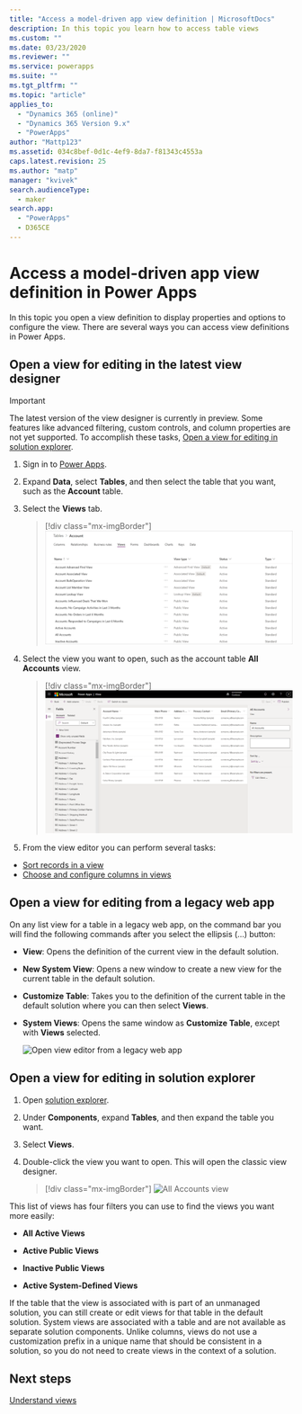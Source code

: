 ```yaml
---
title: "Access a model-driven app view definition | MicrosoftDocs"
description: In this topic you learn how to access table views
ms.custom: ""
ms.date: 03/23/2020
ms.reviewer: ""
ms.service: powerapps
ms.suite: ""
ms.tgt_pltfrm: ""
ms.topic: "article"
applies_to: 
  - "Dynamics 365 (online)"
  - "Dynamics 365 Version 9.x"
  - "PowerApps"
author: "Mattp123"
ms.assetid: 034c8bef-0d1c-4ef9-8da7-f81343c4553a
caps.latest.revision: 25
ms.author: "matp"
manager: "kvivek"
search.audienceType: 
  - maker
search.app: 
  - "PowerApps"
  - D365CE
---
```

# Access a model-driven app view definition in Power Apps

 In this topic you open a view definition to display properties and options to configure the view. There are several ways you can access view definitions in Power Apps. 
  
  
## Open a view for editing in the latest view designer

> [!IMPORTANT]
> The latest version of the view designer is currently in preview. Some features like advanced filtering, custom controls, and column properties are not yet supported. To accomplish these tasks, [Open a view for editing in solution explorer](#open-a-view-for-editing-in-solution-explorer).

1.  Sign in to [Power Apps](https://make.powerapps.com/?utm_source=padocs&utm_medium=linkinadoc&utm_campaign=referralsfromdoc).  

2.  Expand **Data**, select **Tables**, and then select the table that you want, such as the **Account** table.   

3. Select the **Views** tab.

    > [!div class="mx-imgBorder"] 
    > ![Account view definitions](media/account-view-definitions.png)

4. Select the view you want to open, such as the account table **All Accounts** view.

    > [!div class="mx-imgBorder"] 
    > ![All Accounts view](media/account-view-designer.png)

5. From the view editor you can perform several tasks: 
 
- [Sort records in a view](configure-sorting.md)
- [Choose and configure columns in views](choose-and-configure-columns.md)

## Open a view for editing from a legacy web app
On any list view for a table in a legacy web app, on the command bar you will find the following commands after you select the ellipsis (...) button:  

- **View**: Opens the definition of the current view in the default solution.  
  
- **New System View**: Opens a new window to create a new view for the current table in the default solution.  
  
- **Customize Table**: Takes you to the definition of the current table in the default solution where you can then select **Views**.  
  
- **System Views**: Opens the same window as **Customize Table**, except with **Views** selected.  

   ![Open view editor from a legacy web app](media/open-view-editor-from-view.png)

## Open a view for editing in solution explorer 
1.  Open [solution explorer](advanced-navigation.md#solution-explorer).  
  
2.  Under **Components**, expand **Tables**, and then expand the table you want.  
  
3.  Select **Views**.  
  
4.  Double-click the view you want to open. This will open the classic view designer.
    
    > [!div class="mx-imgBorder"] 
    > ![All Accounts view](media/all-accounts-view.png)

 This list of views has four filters you can use to find the views you want more easily:  
  
- **All Active Views**  

- **Active Public Views**  

- **Inactive Public Views**  

- **Active System-Defined Views**  
  
 If the table that the view is associated with is part of an unmanaged solution, you can still create or edit views for that table in the default solution. System views are associated with a table and are not available as separate solution components. Unlike columns, views do not use a customization prefix in a unique name that should be consistent in a solution, so you do not need to create views in the context of a solution. 
 
## Next steps
[Understand views](create-edit-views.md)



